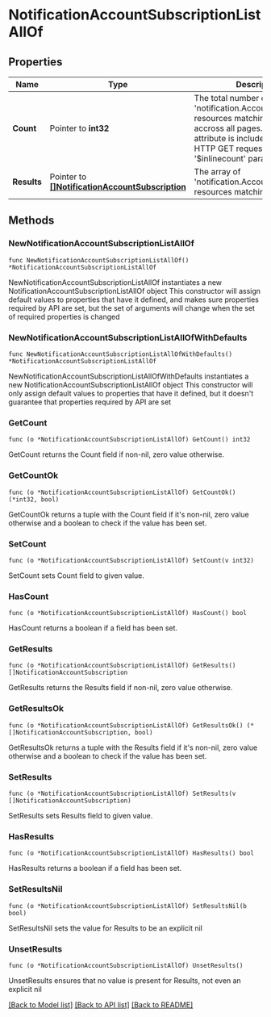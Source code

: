 # NotificationAccountSubscriptionListAllOf

## Properties

Name | Type | Description | Notes
------------ | ------------- | ------------- | -------------
**Count** | Pointer to **int32** | The total number of &#39;notification.AccountSubscription&#39; resources matching the request, accross all pages. The &#39;Count&#39; attribute is included when the HTTP GET request includes the &#39;$inlinecount&#39; parameter. | [optional] 
**Results** | Pointer to [**[]NotificationAccountSubscription**](NotificationAccountSubscription.md) | The array of &#39;notification.AccountSubscription&#39; resources matching the request. | [optional] 

## Methods

### NewNotificationAccountSubscriptionListAllOf

`func NewNotificationAccountSubscriptionListAllOf() *NotificationAccountSubscriptionListAllOf`

NewNotificationAccountSubscriptionListAllOf instantiates a new NotificationAccountSubscriptionListAllOf object
This constructor will assign default values to properties that have it defined,
and makes sure properties required by API are set, but the set of arguments
will change when the set of required properties is changed

### NewNotificationAccountSubscriptionListAllOfWithDefaults

`func NewNotificationAccountSubscriptionListAllOfWithDefaults() *NotificationAccountSubscriptionListAllOf`

NewNotificationAccountSubscriptionListAllOfWithDefaults instantiates a new NotificationAccountSubscriptionListAllOf object
This constructor will only assign default values to properties that have it defined,
but it doesn't guarantee that properties required by API are set

### GetCount

`func (o *NotificationAccountSubscriptionListAllOf) GetCount() int32`

GetCount returns the Count field if non-nil, zero value otherwise.

### GetCountOk

`func (o *NotificationAccountSubscriptionListAllOf) GetCountOk() (*int32, bool)`

GetCountOk returns a tuple with the Count field if it's non-nil, zero value otherwise
and a boolean to check if the value has been set.

### SetCount

`func (o *NotificationAccountSubscriptionListAllOf) SetCount(v int32)`

SetCount sets Count field to given value.

### HasCount

`func (o *NotificationAccountSubscriptionListAllOf) HasCount() bool`

HasCount returns a boolean if a field has been set.

### GetResults

`func (o *NotificationAccountSubscriptionListAllOf) GetResults() []NotificationAccountSubscription`

GetResults returns the Results field if non-nil, zero value otherwise.

### GetResultsOk

`func (o *NotificationAccountSubscriptionListAllOf) GetResultsOk() (*[]NotificationAccountSubscription, bool)`

GetResultsOk returns a tuple with the Results field if it's non-nil, zero value otherwise
and a boolean to check if the value has been set.

### SetResults

`func (o *NotificationAccountSubscriptionListAllOf) SetResults(v []NotificationAccountSubscription)`

SetResults sets Results field to given value.

### HasResults

`func (o *NotificationAccountSubscriptionListAllOf) HasResults() bool`

HasResults returns a boolean if a field has been set.

### SetResultsNil

`func (o *NotificationAccountSubscriptionListAllOf) SetResultsNil(b bool)`

 SetResultsNil sets the value for Results to be an explicit nil

### UnsetResults
`func (o *NotificationAccountSubscriptionListAllOf) UnsetResults()`

UnsetResults ensures that no value is present for Results, not even an explicit nil

[[Back to Model list]](../README.md#documentation-for-models) [[Back to API list]](../README.md#documentation-for-api-endpoints) [[Back to README]](../README.md)


